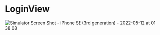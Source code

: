 # LoginView

![Simulator Screen Shot - iPhone SE (3rd generation) - 2022-05-12 at 01 38 08](https://user-images.githubusercontent.com/68432060/167993318-477505af-ba0f-4ec0-9de6-1f8fd2dc3b12.png)
